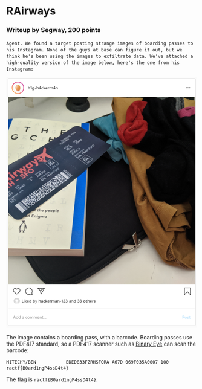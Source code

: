 # RAirways

### Writeup by Segway, 200 points

`Agent. We found a target posting strange images of boarding passes to his Instagram. None of the guys at base can figure it out, but we think he's been using the images to exfiltrate data. We've attached a high-quality version of the image below, here's the one from his Instagram:`

![](instagram.png)

The image contains a boarding pass, with a barcode. Boarding passes use the PDF417 standard, so a PDF417 scanner such as [Binary Eye](https://github.com/markusfisch/BinaryEye) can scan the barcode:

```
M1TECHY/BEN           EDED833FZRHSFORA A67D 069F035A0007 100
ractf{B0ard1ngP4ssD4t4}
```

The flag is `ractf{B0ard1ngP4ssD4t4}`.

